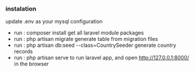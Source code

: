 ### instalation
update .env as your mysql configuration
- run : composer install 
    get all laravel module packages
- run : php artisan migrate 
    generate table from migration files
- run : php artisan db:seed --class=CountrySeeder
    generate country records
- run : php artisan serve
    to run laravel app, and open http://127.0.0.1:8000/ in the browser